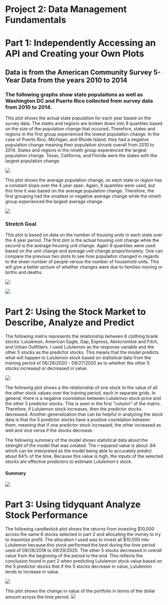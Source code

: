 # Project 2: Data Management Fundamentals

# Part 1: Independently Accessing an API and Creating your Own Plots
## Data is from the American Community Survey 5-Year Data from the years 2010 to 2014

### The following graphs show state populaitons as well as Washington DC and Puerto Rico collected from survey data from 2010 to 2014. 

This plot shows the actual state population for each year based on the survey data. The states and regions are broken down into 9 quantiles based on the size of the population change that occured. Therefore, states and regions in the first group experienced the lowest populaiton change. In the case of Puerto Rico, Michigan, and Rhode Island, they had a negative populaiton change meaning their population shrunk overall from 2010 to 2014. States and regions in the nineth group experienced the largest populaiton change. Texas, California, and Florida were the states with the largest population change.

![](state_pop_change_2010_14.png)

This plot shows the average population change, so each state or region has a constant slope over the 4 year span. Again, 9 quantiles were used, but this time it was based on the average population change. Therefore, the first grouping had the smallest or negative average change while the nineth group experienced the largest average change. 

![](avg_pop_change_2010_14.png)

### Stretch Goal
This plot is based on data on the number of housing units in each state over the 4 year period. The first plot is the actual housing unit change while the second is the average housing unit change. Again 9 quantiles were used based on the unit change and average unit change proportionately. One can compare the previous two plots to see how populaiton changed in regards to the sheer number of people versus the number of household units. This will give a better picture of whether changes were due to families moving or births and deaths. 

![](housing_unit_change.png)

![](avg_housing_unit_change.png)

# Part 2: Using the Stock Market to Describe, Analyze and Predict

The following matrix represents the relationship between 6 clothing brank stocks: Lululemon, American Eagle, Gap, Express, Abrecrombie and Fitch, and Urban Outfitters. I used Lululemon as the response variable and the other 5 stocks as the predictor stocks. This means that the model predicts what will happen to Lululemon stock based on statistical data from the training period of 06/28/2020 - 09/27/2020 as to whether the other 5 stocks increased or decreased in value. 

![](matrix_clothing_stock_predict_lulu.png)

The following plot shows a the relationship of one stock to the value of all the other stock values over the training period, each in separate grids. In general, there is a negative coorelation between Lululemon stock price and the other 5 predictor stocks. This is seen in the first "column" of the matrix. Therefore, if Lululemon stock increases, then the predictor stocks decreased. Another generalization that can be helpful in analyzing the stock data is that the 5 predictor stocks have a positive coorelaiton between them, meaning that if one predictor stock increased, the other increased as well and vice versa if the stocks decrease. 

The following summary of the model shows statistical data about the strenght of the model that was created. The r-squared value is about .84 which can be interpreted as the model being able to accurately predict about 84% of the time. Because this value is high, the inputs of the selected stocks are effective predictors to estimate Lululemon's stock. 

#### Summary

![](summary.lulu.png)

# Part 3: Using tidyquant Analyze Stock Performance

The following candlestick plot shows the returns from investing $10,000 across the same 6 stocks selected in part 2 and allocating the money to try to maximize profit. The allocation I used was to invest all $10,000 into Lululemon because this stock performed the best during the time period used of 09/28/2018 to 09/29/2020. The other 5 stocks decreased in overall value from the beginning of the period to the end. This reflects the conclusion found in part 2 when predicting Lululemon stock value based on the 5 predictor stocks that if the 5 stocks decrease in value, Lululemon tends to increase in value. 

![](portfolio_returns.png)

This plot shows the change in value of the portfolio in terms of the dollar amount across the time period. 
![](portfolio_growth.png)
